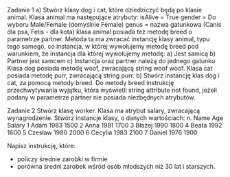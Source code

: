 Zadanie 1
a)	Stwórz klasy dog i cat, które dziedziczyć będą po klasie animal.
Klasa animal ma następujące atrybuty:
    isAlive = True
    gender = Do wyboru Male/Female (domyślnie Female)
    genus = nazwa gatunkowa (Canis dla psa, Felis  - dla kota)
    klasa animal posiada też metodę breed o parametrze partner. 
Metoda ta ma zwracać instancję klasy animal, typu tego samego, co instancja, w której wywołujemy metodę breed pod warunkiem, że instancja dla której wywołujemy metodę:
    a) Jest samicą
    b) Partner jest samcem
    c) Instancja oraz partner należą do jednego gatunku
Klasa dog posiada metodę woof, zwracającą string woof woof.
Klasa cat posiada metodę purr, zwracającą string purr.
    b)	Stwórz instancję klas dog i cat, za pomocą metody breed. Do metody breed instrukcję przechwytywania wyjątku, która wyświetli string attribute not found, jeżeli podany w parametrze partner nie posiada niezbędnych atrybutów.


Zadanie 2
Stwórz klasę worker.
Klasa ma atrybut salary, zwracającą wynagrodzenie.
Stwórz instancje klasy, o danych wartościach:
n.  Name    Age	    Salary
1	Adam	1983	1500
2	Anna	1981	1700
3	Błażej	1990	1800
4	Beata	1992	1600
5	Czesław	1980	2000
6	Cecylia	1983	2100
7	Daniel	1976	1900

Napisz instrukcję, które:
- policzy średnie zarobki w firmie
- porówna średni zarobek wśród osób młodszych niż 30 lat i starszych.